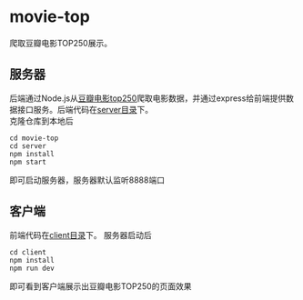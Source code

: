 # movie-top
爬取豆瓣电影TOP250展示。

## 服务器
后端通过Node.js从[豆瓣电影top250](https://movie.douban.com/top250)爬取电影数据，并通过express给前端提供数据接口服务。后端代码在[server目录](./server)下。  
克隆仓库到本地后
```
cd movie-top
cd server
npm install
npm start
```
即可启动服务器，服务器默认监听8888端口

## 客户端
前端代码在[client目录](./client)下。
服务器启动后
```
cd client
npm install
npm run dev
```
即可看到客户端展示出豆瓣电影TOP250的页面效果
